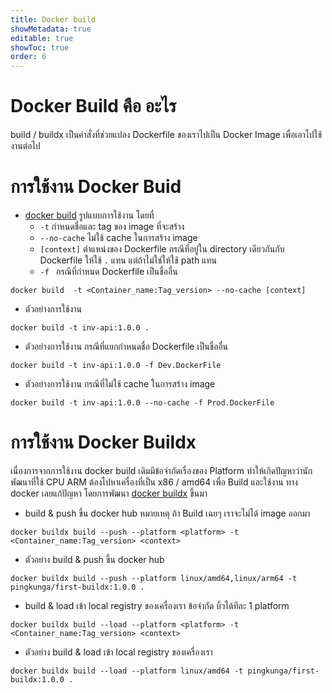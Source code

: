 ```yaml
---
title: Docker build
showMetadata: true
editable: true
showToc: true
order: 6
---
```



# Docker Build คือ อะไร

build / buildx เป็นคำสั่งที่ช่วยแปลง Dockerfile ของเราไปเป็น Docker Image เพื่อเอาไปใช้งานต่อไป 

# การใช้งาน Docker Buid

- [docker build](https://docs.docker.com/engine/reference/commandline/build/) รูปแบบการใช้งาน โดยที่ 
  - `-t` กำหนดชื่อและ tag ของ image ที่จะสร้าง
  - `--no-cache` ไม่ใช้ cache ในการสร้าง image 
  - `[context]` ตำแหน่งของ Dockerfile กรณีที่อยู่ใน directory เดียวกันกับ Dockerfile ให้ใช้ `.` แทน แต่ถ้าไม่ใช่ให้ใช้ path แทน
  - `-f ` กรณีที่กำหนด Dockerfile เป็นชื่ออื่น
```
docker build  -t <Container_name:Tag_version> --no-cache [context]
```

- ตัวอย่างการใช้งาน

```
docker build -t inv-api:1.0.0 .
```

- ตัวอย่างการใช้งาน กรณีที่แยกกำหนดชื่อ Dockerfile เป็นชื่ออื่น

```
docker build -t inv-api:1.0.0 -f Dev.DockerFile
```

- ตัวอย่างการใช้งาน กรณีที่ไม่ใช้ cache ในการสร้าง image

```
docker build -t inv-api:1.0.0 --no-cache -f Prod.DockerFile
```

# การใช้งาน Docker Buildx

เนื่องการจากการใช้งาน docker build เดิมมีข้อจำกัดเรื่องของ Platform ทำให้เกิดปัญหาว่านักพัฒนาที่ใช้ CPU ARM ต้องไปหาเครื่องที่เป็น x86 / amd64 เพื่อ Build และใช้งาน ทาง docker เลยแก้ปัญหา โดยการพัฒนา [docker buildx](https://docs.docker.com/engine/reference/commandline/buildx/) ขึ้นมา

- build & push ขึ้น docker hub
หมายเหตุ ถ้า Build เฉยๆ เราจะไม่ได้ image ออกมา

```
docker buildx build --push --platform <platform> -t <Container_name:Tag_version> <context>
```

- ตัวอย่าง build & push ขึ้น docker hub

```
docker buildx build --push --platform linux/amd64,linux/arm64 -t pingkunga/first-buildx:1.0.0 .
```

- build & load เข้า local registry ของเครื่องเรา
ข้อจำกัด บิ้วได้ทีละ 1 platform

```
docker buildx build --load --platform <platform> -t <Container_name:Tag_version> <context>
```

- ตัวอย่าง build & load เข้า local registry ของเครื่องเรา
```
docker buildx build --load --platform linux/amd64 -t pingkunga/first-buildx:1.0.0 .
```

